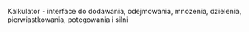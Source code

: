 Kalkulator - interface do dodawania, odejmowania, mnozenia, dzielenia, pierwiastkowania, potegowania i silni